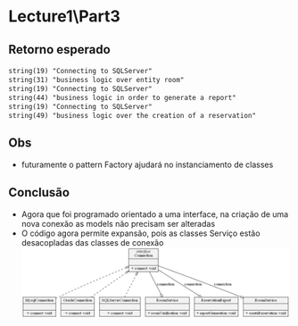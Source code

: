 # Lecture1\Part3
## Retorno esperado
```
string(19) "Connecting to SQLServer"
string(31) "business logic over entity room"
string(19) "Connecting to SQLServer"
string(44) "business logic in order to generate a report"
string(19) "Connecting to SQLServer"
string(49) "business logic over the creation of a reservation"
```

## Obs
- futuramente o pattern Factory ajudará no instanciamento de classes

## Conclusão
- Agora que foi programado orientado a uma interface, na criação de uma nova conexão as models não precisam ser alteradas
- O código agora permite expansão, pois as classes Serviço estão desacopladas das classes de conexão
![uml](uml.gv.png)
